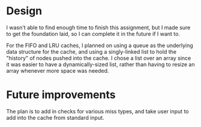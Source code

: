 # Design

I wasn't able to find enough time to finish this assignment, but
I made sure to get the foundation laid, so I can complete it in the
future if I want to.

For the FIFO and LRU caches, I planned on using a queue as the
underlying data structure for the cache, and using a singly-linked
list to hold the "history" of nodes pushed into the cache. I chose
a list over an array since it was easier to have a dynamically-sized
list, rather than having to resize an array whenever more space
was needed.

# Future improvements
The plan is to add in checks for various miss types, and
take user input to add into the cache from standard input.
